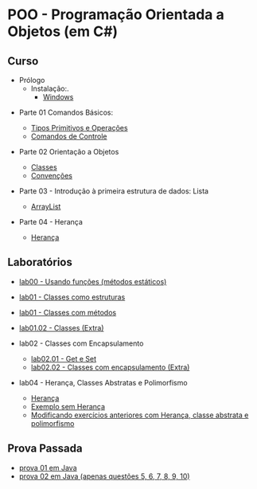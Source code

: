 # POO - Programação Orientada a Objetos (em C#)



## Curso

- Prólogo
  - Instalação:.
    - [Windows](poo_files/curso/00-install/windows/00-tuto_instal_windows.html)
<!--  - [Hello World - Como escrever um código que imprime uma mensagem na tela](lpoo_files/curso/00-hello/hello.html)
  - [Dois Mains - Como ter dois pontos de partida no seu código](poo_files/curso/00-hello/dois_mains.html)
-->
- Parte 01 Comandos Básicos:
  - [Tipos Primitivos e Operações](lpoo_files/curso/01/tipos_primitivos.html)
  - [Comandos de Controle](lpoo_files/curso/01/comandos_de_controle.html)

- Parte 02 Orientação a Objetos
  - [Classes](lpoo_files/curso/02/01-classes.html)
  - [Convenções](lpoo_files/curso/02/02-convencoes.html)

- Parte 03 - Introdução à primeira estrutura de dados: Lista
  - [ArrayList](poo_files/curso/03/array_list.html)

- Parte 04 - Herança
  - [Herança](poo_files/curso/04/heranca.html)

<!--
- Parte 05 - Importantes Estruturas de Dados e Interfaces
   - [Set](lpoo_files/curso/05/set.html)
   - [Map](lpoo_files/curso/05/map.html)

- Parte 06 - Controle de Erros
  - [Controle de Erros](lpoo_files/curso/00.1-erros-io/01-controle_erros.html)

- Parte 07 - Entrada e Saída
  - [IO](lpoo_files/curso/00.1-erros-io/02-io.html)

-->
## Laboratórios

- [lab00 - Usando funções (métodos estáticos)](poo_files/laboratorio/00-basico/comandos-basicos.html)
<!--  - [respostas](https://github.com/viniciusdenovaes/Unip231LPOO/tree/main/Lab00/src/lab00)
- Lab01-->
  - [lab01 - Classes como estruturas](poo_files/laboratorio/01-classes/01.00-classes_pre.html)
  - [lab01 - Classes com métodos](poo_files/laboratorio/01-classes/01.01-classes.html)
  - [lab01.02 - Classes (Extra)](poo_files/laboratorio/01-classes/01.02-classes_extra.html)
- lab02 - Classes com Encapsulamento
  - [lab02.01 - Get e Set](poo_files/laboratorio/02-classes_encapsulamento/02.01-classes_encapsulamento.html)
  - [lab02.02 - Classes com encapsulamento (Extra)](poo_files/laboratorio/02-classes_encapsulamento/02.02-classes_encapsulamento.html)

- lab04 - Herança, Classes Abstratas e Polimorfismo
  - [Herança](poo_files/laboratorio/04-heranca/04.00-exercicio_heranca.html)
  - [Exemplo sem Herança](poo_files/laboratorio/04-heranca/04.01-exercicio_sem_heranca.html)
  - [Modificando exercícios anteriores com Herança, classe abstrata e polimorfismo](poo_files/laboratorio/04-heranca/04.02-exercicio_com_heranca.html)
<!--
* lab04 - Interfaces (Classes abstratas)
  * [Exemplo sem interface](poo_files/laboratorio/04-interfaces/04-sem_interface.html)
  * [Lista de Interfaces](poo_files/laboratorio/04-interfaces/04-lista_lpoo_interfaces.pdf)
<!--
  * [Gabarito](poo_files/laboratorio/04-interfaces/04-lista_lpoo_interfaces.zip)
-->


## Prova Passada

- [prova 01 em Java](poo_files/provas_aula/prova01LPOOaula.pdf)
- [prova 02 em Java (apenas questões 5, 6, 7, 8, 9, 10)](poo_files/provas_aula/prova02LPOOJava.pdf)


